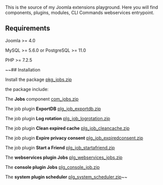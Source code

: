 This is the source of my Joomla extensions playground. Here you will find components, plugins, modules, CLI Commands webservices entrypoint.

## Requirements
Joomla >= 4.0

MySQL >= 5.6.0 or PostgreSQL >= 11.0

PHP >= 7.2.5

~~## Installation

Install the package [pkg_jobs.zip](https://github.com/alikon/testcom/blob/main/build/packages/pkg_jobs.zip)

the package include:

The **Jobs** component [com_jobs.zip](https://github.com/alikon/testcom/blob/main/build/packages/com_jobs.zip)

The job plugin **ExportDB** [plg_job_exportdb.zip](https://github.com/alikon/testcom/blob/main/build/packages/plg_job_exportdb.zip)

The job plugin **Log rotation** [plg_job_logrotation.zip](https://github.com/alikon/testcom/blob/main/build/packages/plg_job_logrotation.zip)

The job plugin **Clean expired cache** [plg_job_cleancache.zip](https://github.com/alikon/testcom/blob/main/build/packages/plg_job_cleancache.zip)

The job plugin **Expire privacy consent** [plg_job_expiredconsent.zip](https://github.com/alikon/testcom/blob/main/build/packages/plg_job_expiredconsent.zip)

The job plugin **Start a Friend** [plg_job_startafriend.zip](https://github.com/alikon/testcom/blob/main/build/packages/plg_job_startafriend.zip)

The **webservices plugin Jobs** [plg_webservices_jobs.zip](https://github.com/alikon/testcom/blob/main/build/packages/plg_webservices_jobs.zip)

The **console plugin Jobs** [plg_console_job.zip](https://github.com/alikon/testcom/blob/main/build/packages/plg_console_job.zip)
 
The **system plugin scheduler** [plg_system_scheduler.zip](https://github.com/alikon/testcom/blob/main/build/packages/plg_system_scheduler.zip)~~


